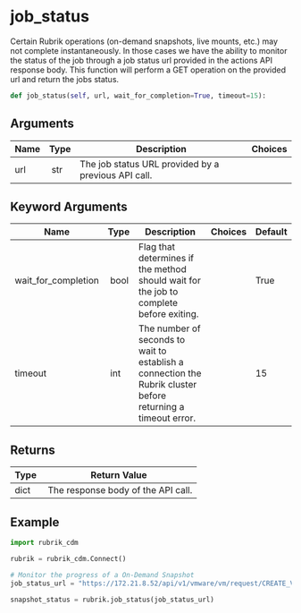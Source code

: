 # job_status

Certain Rubrik operations (on-demand snapshots, live mounts, etc.) may not complete instantaneously. In those cases we have the ability to monitor the status of the job through a job status url provided in the actions API response body. This function will perform a GET operation on the provided url and return the jobs status.

```py
def job_status(self, url, wait_for_completion=True, timeout=15):
```

## Arguments

| Name        | Type | Description                                                                 | Choices |
|-------------|------|-----------------------------------------------------------------------------|---------|
| url  | str | The job status URL provided by a previous API call. |  |

## Keyword Arguments

| Name        | Type | Description                                                                 | Choices | Default |
|-------------|------|-----------------------------------------------------------------------------|---------|---------|
| wait_for_completion  | bool | Flag that determines if the method should wait for the job to complete before exiting.  |  | True |
| timeout  | int | The number of seconds to wait to establish a connection the Rubrik cluster before returning a timeout error.  |  | 15 |

## Returns

| Type | Return Value                                                                                  |
|------|-----------------------------------------------------------------------------------------------|
| dict | The response body of the API call. |



## Example

```py
import rubrik_cdm

rubrik = rubrik_cdm.Connect()

# Monitor the progress of a On-Demand Snapshot
job_status_url = "https://172.21.8.52/api/v1/vmware/vm/request/CREATE_VMWARE_SNAPSHOT_fase1f32-3872-2982-a68c-6fe145982f48-vm-5008_f7c393f3-383-4b44-920-8cde7a9ae2bd:::0"

snapshot_status = rubrik.job_status(job_status_url)

```

